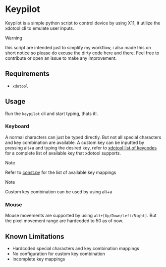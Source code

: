 # Keypilot

Keypilot is a simple python script to control device by using X11, it utilize
the xdotool cli to emulate user inputs.

> [!WARNING]
> this script are intended just to simplify my workflow, i also made this on
> short notice so please do excuse the dirty code here and there. Feel free to
> contribute or open an issue to make any improvement.

## Requirements

- `xdotool`

## Usage

Run the `keypilot` cli and start typing, thats it!.

### Keyboard

A normal characters can just be typed directly. But not all special characters
and key combination are available. A custom key can be inputted by pressing
alt+a and typing the desired key, refer to [xdotool list of keycodes](https://gitlab.com/nokun/gestures/-/wikis/xdotool-list-of-key-codes)
for a complete list of available key that xdotool supports.

> [!NOTE]
> Refer to [const.py](https://github.com/pypa/gh-action-pypi-publish/tree/master/keypilot/const.py) for the list of available key mappings

> [!NOTE]
> Custom key combination can be used by using alt+a

### Mouse

Mouse movements are supported by using `alt+[Up/Down/Left/Right]`. But the
pixel movement range are hardcoded to 50 as of now.

## Known Limitations

- Hardcoded special characters and key combination mappings
- No configuration for custom key combination
- Incomplete key mappings
